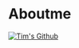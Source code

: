 # Aboutme

[![Tim's Github](https://github-readme-stats.vercel.app/api?username=timothyshen)](https://github.com/anuraghazra/github-readme-stats)

